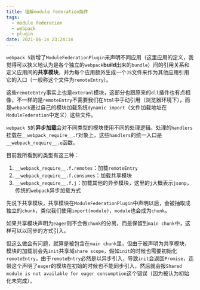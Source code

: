 ```yaml
---
title: 理解module federation插件
tags:
  - module federation
  - webpack
  - plugin
date: 2021-06-14 23:24:14
---
```

`webpack 5`新增了`ModuleFederationPlugin`来声明不同应用（这里应用的定义，我觉得可以狭义地认为是各个独立的`webpack`**build**出来的`bundle`）间的引用关系和定义应用间的**共享模块**，并为每个应用额外生成一个`JS`文件来作为其他应用引用它的入口（一般称这个文件为`remoteEntry`）。

这些`remoteEntry`事实上也是`exteranl`模块，这部分也跟原来的`dll`插件也有点相像，不一样的是`remoteEntry`不需要我们在`html`中手动引用（浏览器环境下），而是`webpack`通过自己的模块加载系统`dynamic import`（文件加载地址在`ModuleFederation`中定义）这些文件。

`webpack 5`的**异步加载**会对不同类型的模块使用不同的处理逻辑。处理的`handlers`挂载在`__webpack_require__.f`对象上，这些`handlers`的统一入口是`__webpack_require__.e`函数。

目前我所看到的类型有这三种：

1. `__webpack_require__.f.remotes`：加载`remoteEntry`
2. `__webpack_require__.f.consumes`：加载共享模块
3. `__webpack_require__.f.j`：加载其他的异步模块，这里的`j`大概表示`jsonp`，传统的`webpack`异步加载方式

先说下共享模块，共享模块在`ModuleFederationPlugin`中声明以后，会被抽取成独立的`chunk`，类似我们使用`import(module)`，`module`也会成为`chunk`。

如果共享模块声明为`eager`则不会做`chunk`的分离，而是保留到`main chunk`中，这样可以以同步的方式引入。

但这么做会有问题，就算是被包含在`main chunk`里，但由于被声明为共享模块，模块的加载前会先`init`共享域`share scope`，假如`init`的时候也需要初始化`remoteEntry`，由于`remoteEntry`必然是以异步引入，导致`init`会返回`Promise`，连带这个声明了`eager`的模块在初始的时候也不能同步引入，然后就会报`Shared module is not available for eager consumption`这个错误（因为被认为初始化未完成）。



